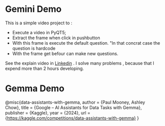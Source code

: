 # Gemini Demo
This is a simple video project to :
* Execute a video in PyQT5;
* Extract the frame when click in pushbutton
* With this frame is execute the default question. "In that concrat case the question is hardcode
* With the frame get befour can make new questions.

See the explain video in [Linkedin](https://www.linkedin.com/events/7158924618618089475/theater) . I solve many problems , because that I expend more than 2 hours developing. 

# Gemma Demo

@misc{data-assistants-with-gemma,
    author = {Paul Mooney, Ashley Chow},
    title = {Google – AI Assistants for Data Tasks with Gemma},
    publisher = {Kaggle},
    year = {2024},
    url = {https://kaggle.com/competitions/data-assistants-with-gemma}
}

